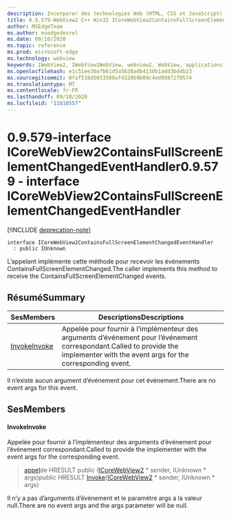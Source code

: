```yaml
---
description: Incorporer des technologies Web (HTML, CSS et JavaScript) dans vos applications natives avec le contrôle Microsoft Edge WebView2
title: 0.9.579-WebView2 C++ Win32 ICoreWebView2ContainsFullScreenElementChangedEventHandler
author: MSEdgeTeam
ms.author: msedgedevrel
ms.date: 09/10/2020
ms.topic: reference
ms.prod: microsoft-edge
ms.technology: webview
keywords: IWebView2, IWebView2WebView, webview2, WebView, applications Win32, Win32, Edge, ICoreWebView2, ICoreWebView2Controller, contrôle de navigateur, html Edge, ICoreWebView2ContainsFullScreenElementChangedEventHandler
ms.openlocfilehash: e1c51ee30a7b61d5a5638adb4130b1add3bddb23
ms.sourcegitcommit: 0faf538d5033508af4320b9b89c4ed99872f0574
ms.translationtype: MT
ms.contentlocale: fr-FR
ms.lasthandoff: 09/10/2020
ms.locfileid: "11010557"
---
```

# <span data-ttu-id="795b6-104">0.9.579-interface ICoreWebView2ContainsFullScreenElementChangedEventHandler</span><span class="sxs-lookup"><span data-stu-id="795b6-104">0.9.579 - interface ICoreWebView2ContainsFullScreenElementChangedEventHandler</span></span> 

[!INCLUDE [deprecation-note](../../includes/deprecation-note.md)]

```
interface ICoreWebView2ContainsFullScreenElementChangedEventHandler
  : public IUnknown
```

<span data-ttu-id="795b6-105">L’appelant implémente cette méthode pour recevoir les événements ContainsFullScreenElementChanged.</span><span class="sxs-lookup"><span data-stu-id="795b6-105">The caller implements this method to receive the ContainsFullScreenElementChanged events.</span></span>

## <span data-ttu-id="795b6-106">Résumé</span><span class="sxs-lookup"><span data-stu-id="795b6-106">Summary</span></span>

 <span data-ttu-id="795b6-107">Ses</span><span class="sxs-lookup"><span data-stu-id="795b6-107">Members</span></span>                        | <span data-ttu-id="795b6-108">Descriptions</span><span class="sxs-lookup"><span data-stu-id="795b6-108">Descriptions</span></span>
--------------------------------|---------------------------------------------
[<span data-ttu-id="795b6-109">Invoke</span><span class="sxs-lookup"><span data-stu-id="795b6-109">Invoke</span></span>](#invoke) | <span data-ttu-id="795b6-110">Appelée pour fournir à l’implémenteur des arguments d’événement pour l’événement correspondant.</span><span class="sxs-lookup"><span data-stu-id="795b6-110">Called to provide the implementer with the event args for the corresponding event.</span></span>

<span data-ttu-id="795b6-111">Il n’existe aucun argument d’événement pour cet événement.</span><span class="sxs-lookup"><span data-stu-id="795b6-111">There are no event args for this event.</span></span>

## <span data-ttu-id="795b6-112">Ses</span><span class="sxs-lookup"><span data-stu-id="795b6-112">Members</span></span>

#### <span data-ttu-id="795b6-113">Invoke</span><span class="sxs-lookup"><span data-stu-id="795b6-113">Invoke</span></span> 

<span data-ttu-id="795b6-114">Appelée pour fournir à l’implémenteur des arguments d’événement pour l’événement correspondant.</span><span class="sxs-lookup"><span data-stu-id="795b6-114">Called to provide the implementer with the event args for the corresponding event.</span></span>

> <span data-ttu-id="795b6-115">[appel](#invoke)de HRESULT public ([ICoreWebView2](icorewebview2.md) \* sender, IUnknown \* args)</span><span class="sxs-lookup"><span data-stu-id="795b6-115">public HRESULT [Invoke](#invoke)([ICoreWebView2](icorewebview2.md) \* sender, IUnknown \* args)</span></span>

<span data-ttu-id="795b6-116">Il n’y a pas d’arguments d’événement et le paramètre args a la valeur null.</span><span class="sxs-lookup"><span data-stu-id="795b6-116">There are no event args and the args parameter will be null.</span></span>

